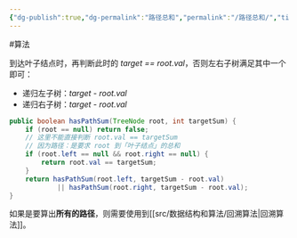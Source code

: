 ```yaml
---
{"dg-publish":true,"dg-permalink":"路径总和","permalink":"/路径总和/","title":"路径总和","tags":["树","二叉树"]}
---
```



#算法

到达叶子结点时，再判断此时的 *target == root.val*，否则左右子树满足其中一个即可：
- 递归左子树：*target - root.val*
- 递归右子树：*target - root.val*

```java
public boolean hasPathSum(TreeNode root, int targetSum) {  
    if (root == null) return false;  
	// 这里不能直接判断 root.val == targetSum
	// 因为路径：是要求 root 到「叶子结点」的总和
    if (root.left == null && root.right == null) {  
        return root.val == targetSum;  
    }  
    return hasPathSum(root.left, targetSum - root.val)  
            || hasPathSum(root.right, targetSum - root.val);  
}
```

如果是要算出**所有的路径**，则需要使用到[[src/数据结构和算法/回溯算法\|回溯算法]]。